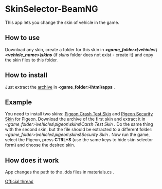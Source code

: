 SkinSelector-BeamNG
===================

This app lets you change the skin of vehicle in the game.

How to use
----------
Download any skin, create a folder for this skin in _**\<game_folder\>\vehicles\\\<vehicle_name\>\skins**_ (if _skins_ folder does not exist - create it) and copy the skin files to this folder.

How to install
--------------
Just extract the [archive](https://github.com/IncoCode/SkinSelector-BeamNG/releases/latest) in **\<game_folder\>\html\apps** .

Example
-------
You need to install two skins: [Pigeon Crash Test Skin](http://www.beamng.com/threads/8778-Pigeon-Crash-Test-Skin) and [Pigeon Security Skin](http://www.beamng.com/threads/8694-Pigeon-Security-Skin) for Pigeon.
Download the archive of the first skin and extract it in _\<game_folder\>\vehicles\pigeon\skins\Carsh Test Skin_ .
Do the same thing with the second skin, but the file should be extracted to a different folder: _\<game_folder\>\vehicles\pigeon\skins\Security Skin_ .
Now run the game, select the Pigeon, press **CTRL+S** (use the same keys to hide skin selector form) and choose the desired skin.

How does it work
----------------
App changes the path to the .dds files in materials.cs .

[Official thread](http://www.beamng.com/threads/8871-Skin-Selector)
